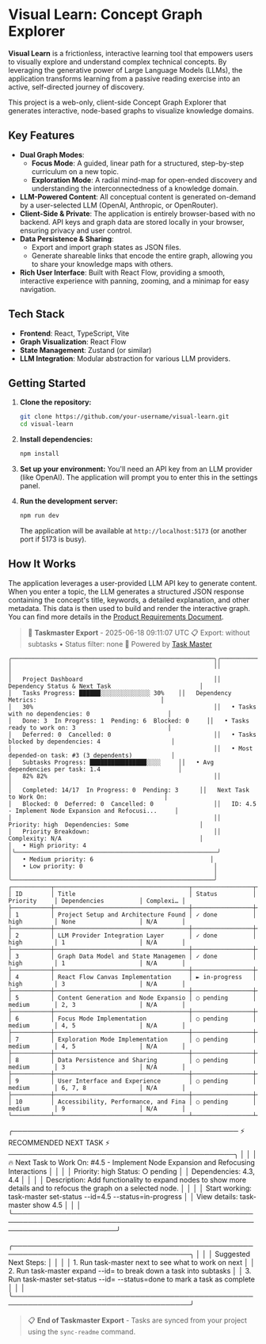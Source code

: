 # Visual Learn: Concept Graph Explorer

**Visual Learn** is a frictionless, interactive learning tool that empowers users to visually explore and understand complex technical concepts. By leveraging the generative power of Large Language Models (LLMs), the application transforms learning from a passive reading exercise into an active, self-directed journey of discovery.

This project is a web-only, client-side Concept Graph Explorer that generates interactive, node-based graphs to visualize knowledge domains.

## Key Features

-   **Dual Graph Modes**:
    -   **Focus Mode**: A guided, linear path for a structured, step-by-step curriculum on a new topic.
    -   **Exploration Mode**: A radial mind-map for open-ended discovery and understanding the interconnectedness of a knowledge domain.
-   **LLM-Powered Content**: All conceptual content is generated on-demand by a user-selected LLM (OpenAI, Anthropic, or OpenRouter).
-   **Client-Side & Private**: The application is entirely browser-based with no backend. API keys and graph data are stored locally in your browser, ensuring privacy and user control.
-   **Data Persistence & Sharing**:
    -   Export and import graph states as JSON files.
    -   Generate shareable links that encode the entire graph, allowing you to share your knowledge maps with others.
-   **Rich User Interface**: Built with React Flow, providing a smooth, interactive experience with panning, zooming, and a minimap for easy navigation.

## Tech Stack

-   **Frontend**: React, TypeScript, Vite
-   **Graph Visualization**: React Flow
-   **State Management**: Zustand (or similar)
-   **LLM Integration**: Modular abstraction for various LLM providers.

## Getting Started

1.  **Clone the repository:**
    ```bash
    git clone https://github.com/your-username/visual-learn.git
    cd visual-learn
    ```

2.  **Install dependencies:**
    ```bash
    npm install
    ```

3.  **Set up your environment:**
    You'll need an API key from an LLM provider (like OpenAI). The application will prompt you to enter this in the settings panel.

4.  **Run the development server:**
    ```bash
    npm run dev
    ```
    The application will be available at `http://localhost:5173` (or another port if 5173 is busy).

## How It Works

The application leverages a user-provided LLM API key to generate content. When you enter a topic, the LLM generates a structured JSON response containing the concept's title, keywords, a detailed explanation, and other metadata. This data is then used to build and render the interactive graph. You can find more details in the [Product Requirements Document](.taskmaster/docs/prd.txt).

<!-- TASKMASTER_EXPORT_START -->
> 🎯 **Taskmaster Export** - 2025-06-18 09:11:07 UTC
> 📋 Export: without subtasks • Status filter: none
> 🔗 Powered by [Task Master](https://task-master.dev?utm_source=github-readme&utm_medium=readme-export&utm_campaign=visual-learn&utm_content=task-export-link)

```
╭─────────────────────────────────────────────────────────╮╭─────────────────────────────────────────────────────────╮
│                                                         ││                                                         │
│   Project Dashboard                                     ││   Dependency Status & Next Task                         │
│   Tasks Progress: ██████░░░░░░░░░░░░░░ 30%    ││   Dependency Metrics:                                   │
│   30%                                                   ││   • Tasks with no dependencies: 0                      │
│   Done: 3  In Progress: 1  Pending: 6  Blocked: 0     ││   • Tasks ready to work on: 3                          │
│   Deferred: 0  Cancelled: 0                             ││   • Tasks blocked by dependencies: 4                    │
│                                                         ││   • Most depended-on task: #3 (3 dependents)           │
│   Subtasks Progress: ████████████████░░░░     ││   • Avg dependencies per task: 1.4                      │
│   82% 82%                                               ││                                                         │
│   Completed: 14/17  In Progress: 0  Pending: 3      ││   Next Task to Work On:                                 │
│   Blocked: 0  Deferred: 0  Cancelled: 0                 ││   ID: 4.5 - Implement Node Expansion and Refocusi...     │
│                                                         ││   Priority: high  Dependencies: Some                    │
│   Priority Breakdown:                                   ││   Complexity: N/A                                       │
│   • High priority: 4                                   │╰─────────────────────────────────────────────────────────╯
│   • Medium priority: 6                                 │
│   • Low priority: 0                                     │
│                                                         │
╰─────────────────────────────────────────────────────────╯
┌───────────┬──────────────────────────────────────┬─────────────────┬──────────────┬───────────────────────┬───────────┐
│ ID        │ Title                                │ Status          │ Priority     │ Dependencies          │ Complexi… │
├───────────┼──────────────────────────────────────┼─────────────────┼──────────────┼───────────────────────┼───────────┤
│ 1         │ Project Setup and Architecture Found │ ✓ done          │ high         │ None                  │ N/A       │
├───────────┼──────────────────────────────────────┼─────────────────┼──────────────┼───────────────────────┼───────────┤
│ 2         │ LLM Provider Integration Layer       │ ✓ done          │ high         │ 1                     │ N/A       │
├───────────┼──────────────────────────────────────┼─────────────────┼──────────────┼───────────────────────┼───────────┤
│ 3         │ Graph Data Model and State Managemen │ ✓ done          │ high         │ 1                     │ N/A       │
├───────────┼──────────────────────────────────────┼─────────────────┼──────────────┼───────────────────────┼───────────┤
│ 4         │ React Flow Canvas Implementation     │ ► in-progress   │ high         │ 3                     │ N/A       │
├───────────┼──────────────────────────────────────┼─────────────────┼──────────────┼───────────────────────┼───────────┤
│ 5         │ Content Generation and Node Expansio │ ○ pending       │ medium       │ 2, 3                  │ N/A       │
├───────────┼──────────────────────────────────────┼─────────────────┼──────────────┼───────────────────────┼───────────┤
│ 6         │ Focus Mode Implementation            │ ○ pending       │ medium       │ 4, 5                  │ N/A       │
├───────────┼──────────────────────────────────────┼─────────────────┼──────────────┼───────────────────────┼───────────┤
│ 7         │ Exploration Mode Implementation      │ ○ pending       │ medium       │ 4, 5                  │ N/A       │
├───────────┼──────────────────────────────────────┼─────────────────┼──────────────┼───────────────────────┼───────────┤
│ 8         │ Data Persistence and Sharing         │ ○ pending       │ medium       │ 3                     │ N/A       │
├───────────┼──────────────────────────────────────┼─────────────────┼──────────────┼───────────────────────┼───────────┤
│ 9         │ User Interface and Experience        │ ○ pending       │ medium       │ 6, 7, 8               │ N/A       │
├───────────┼──────────────────────────────────────┼─────────────────┼──────────────┼───────────────────────┼───────────┤
│ 10        │ Accessibility, Performance, and Fina │ ○ pending       │ medium       │ 9                     │ N/A       │
└───────────┴──────────────────────────────────────┴─────────────────┴──────────────┴───────────────────────┴───────────┘
```

╭────────────────────────────────────────────── ⚡ RECOMMENDED NEXT TASK ⚡ ──────────────────────────────────────────────╮
│                                                                                                                         │
│  🔥 Next Task to Work On: #4.5 - Implement Node Expansion and Refocusing Interactions                                  │
│                                                                                                                         │
│  Priority: high   Status: ○ pending                                                                                     │
│  Dependencies: 4.3, 4.4                                                                                                     │
│                                                                                                                         │
│  Description: Add functionality to expand nodes to show more details and to refocus the graph on a selected node.     │
│                                                                                                                         │
│  Start working: task-master set-status --id=4.5 --status=in-progress                                                     │
│  View details: task-master show 4.5                                                                      │
│                                                                                                                         │
╰─────────────────────────────────────────────────────────────────────────────────────────────────────────────────────────╯


╭──────────────────────────────────────────────────────────────────────────────────────╮
│                                                                                      │
│   Suggested Next Steps:                                                              │
│                                                                                      │
│   1. Run task-master next to see what to work on next                                │
│   2. Run task-master expand --id=<id> to break down a task into subtasks             │
│   3. Run task-master set-status --id=<id> --status=done to mark a task as complete   │
│                                                                                      │
╰──────────────────────────────────────────────────────────────────────────────────────╯

> 📋 **End of Taskmaster Export** - Tasks are synced from your project using the `sync-readme` command.
<!-- TASKMASTER_EXPORT_END -->







